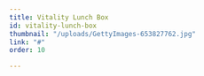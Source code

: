 ```yaml
---
title: Vitality Lunch Box
id: vitality-lunch-box
thumbnail: "/uploads/GettyImages-653827762.jpg"
link: "#"
order: 10

---
```

